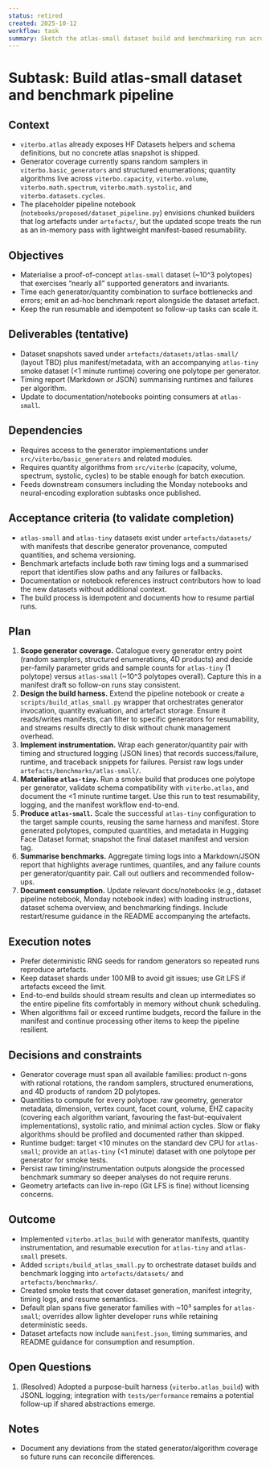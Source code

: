 ```yaml
---
status: retired
created: 2025-10-12
workflow: task
summary: Sketch the atlas-small dataset build and benchmarking run across generators and quantity algorithms.
---
```


# Subtask: Build atlas-small dataset and benchmark pipeline

## Context

- `viterbo.atlas` already exposes HF Datasets helpers and schema definitions, but no concrete atlas snapshot is shipped.
- Generator coverage currently spans random samplers in `viterbo.basic_generators` and structured enumerations; quantity algorithms live across `viterbo.capacity`, `viterbo.volume`, `viterbo.math.spectrum`, `viterbo.math.systolic`, and `viterbo.datasets.cycles`.
- The placeholder pipeline notebook (`notebooks/proposed/dataset_pipeline.py`) envisions chunked builders that log artefacts under `artefacts/`, but the updated scope treats the run as an in-memory pass with lightweight manifest-based resumability.

## Objectives

- Materialise a proof-of-concept `atlas-small` dataset (~10^3 polytopes) that exercises “nearly all” supported generators and invariants.
- Time each generator/quantity combination to surface bottlenecks and errors; emit an ad-hoc benchmark report alongside the dataset artefact.
- Keep the run resumable and idempotent so follow-up tasks can scale it.

## Deliverables (tentative)

- Dataset snapshots saved under `artefacts/datasets/atlas-small/` (layout TBD) plus manifest/metadata, with an accompanying `atlas-tiny` smoke dataset (<1 minute runtime) covering one polytope per generator.
- Timing report (Markdown or JSON) summarising runtimes and failures per algorithm.
- Update to documentation/notebooks pointing consumers at `atlas-small`.

## Dependencies

- Requires access to the generator implementations under `src/viterbo/basic_generators` and related modules.
- Requires quantity algorithms from `src/viterbo` (capacity, volume, spectrum, systolic, cycles) to be stable enough for batch execution.
- Feeds downstream consumers including the Monday notebooks and neural-encoding exploration subtasks once published.

## Acceptance criteria (to validate completion)

- `atlas-small` and `atlas-tiny` datasets exist under `artefacts/datasets/` with manifests that describe generator provenance, computed quantities, and schema versioning.
- Benchmark artefacts include both raw timing logs and a summarised report that identifies slow paths and any failures or fallbacks.
- Documentation or notebook references instruct contributors how to load the new datasets without additional context.
- The build process is idempotent and documents how to resume partial runs.

## Plan

1. **Scope generator coverage.** Catalogue every generator entry point (random samplers, structured enumerations, 4D products) and decide per-family parameter grids and sample counts for `atlas-tiny` (1 polytope) versus `atlas-small` (~10^3 polytopes overall). Capture this in a manifest draft so follow-on runs stay consistent.
2. **Design the build harness.** Extend the pipeline notebook or create a `scripts/build_atlas_small.py` wrapper that orchestrates generator invocation, quantity evaluation, and artefact storage. Ensure it reads/writes manifests, can filter to specific generators for resumability, and streams results directly to disk without chunk management overhead.
3. **Implement instrumentation.** Wrap each generator/quantity pair with timing and structured logging (JSON lines) that records success/failure, runtime, and traceback snippets for failures. Persist raw logs under `artefacts/benchmarks/atlas-small/`.
4. **Materialise `atlas-tiny`.** Run a smoke build that produces one polytope per generator, validate schema compatibility with `viterbo.atlas`, and document the <1 minute runtime target. Use this run to test resumability, logging, and the manifest workflow end-to-end.
5. **Produce `atlas-small`.** Scale the successful `atlas-tiny` configuration to the target sample counts, reusing the same harness and manifest. Store generated polytopes, computed quantities, and metadata in Hugging Face Dataset format; snapshot the final dataset manifest and version tag.
6. **Summarise benchmarks.** Aggregate timing logs into a Markdown/JSON report that highlights average runtimes, quantiles, and any failure counts per generator/quantity pair. Call out outliers and recommended follow-ups.
7. **Document consumption.** Update relevant docs/notebooks (e.g., dataset pipeline notebook, Monday notebook index) with loading instructions, dataset schema overview, and benchmarking findings. Include restart/resume guidance in the README accompanying the artefacts.

## Execution notes

- Prefer deterministic RNG seeds for random generators so repeated runs reproduce artefacts.
- Keep dataset shards under 100 MB to avoid git issues; use Git LFS if artefacts exceed the limit.
- End-to-end builds should stream results and clean up intermediates so the entire pipeline fits comfortably in memory without chunk scheduling.
- When algorithms fail or exceed runtime budgets, record the failure in the manifest and continue processing other items to keep the pipeline resilient.

## Decisions and constraints

- Generator coverage must span all available families: product n-gons with rational rotations, the random samplers, structured enumerations, and 4D products of random 2D polytopes.
- Quantities to compute for every polytope: raw geometry, generator metadata, dimension, vertex count, facet count, volume, EHZ capacity (covering each algorithm variant, favouring the fast-but-equivalent implementations), systolic ratio, and minimal action cycles. Slow or flaky algorithms should be profiled and documented rather than skipped.
- Runtime budget: target <10 minutes on the standard dev CPU for `atlas-small`; provide an `atlas-tiny` (<1 minute) dataset with one polytope per generator for smoke tests.
- Persist raw timing/instrumentation outputs alongside the processed benchmark summary so deeper analyses do not require reruns.
- Geometry artefacts can live in-repo (Git LFS is fine) without licensing concerns.

## Outcome

- Implemented `viterbo.atlas_build` with generator manifests, quantity instrumentation, and resumable execution for `atlas-tiny`
  and `atlas-small` presets.
- Added `scripts/build_atlas_small.py` to orchestrate dataset builds and benchmark logging into `artefacts/datasets/` and
  `artefacts/benchmarks/`.
- Created smoke tests that cover dataset generation, manifest integrity, timing logs, and resume semantics.
- Default plan spans five generator families with ~10³ samples for `atlas-small`; overrides allow lighter developer runs while
  retaining deterministic seeds.
- Dataset artefacts now include `manifest.json`, timing summaries, and README guidance for consumption and resumption.

## Open Questions

1. (Resolved) Adopted a purpose-built harness (`viterbo.atlas_build`) with JSONL logging; integration with `tests/performance`
   remains a potential follow-up if shared abstractions emerge.

## Notes

- Document any deviations from the stated generator/algorithm coverage so future runs can reconcile differences.
